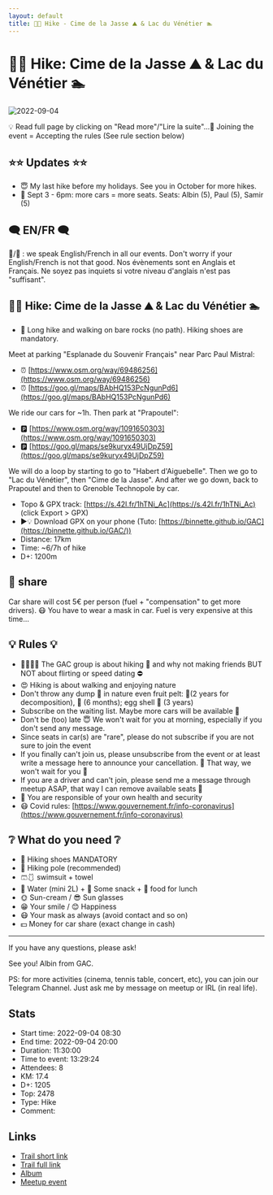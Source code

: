 ```yaml
---
layout: default
title: 🥾🔴 Hike - Cime de la Jasse ⛰️ & Lac du Vénétier 🏊
---
```


# 🥾🔴 Hike: Cime de la Jasse ⛰️ & Lac du Vénétier 🏊

![2022-09-04](../img/orig/2022-09-04.jpg)

💡 Read full page by clicking on "Read more"/"Lire la suite"...💜
Joining the event = Accepting the rules (See rule section below)

##  ⭐⭐ Updates ⭐⭐ 

* 😇 My last hike before my holidays. See you in October for more hikes.
* 📅 Sept 3 - 6pm: more cars = more seats. Seats: Albin (5), Paul (5), Samir (5)

##  🗨️ EN/FR 🗨️ 
🦅/🐓 : we speak English/French in all our events. Don't worry if your English/French is not that good. Nos évènements sont en Anglais et Français. Ne soyez pas inquiets si votre niveau d'anglais n'est pas "suffisant".

##  🥾🔴 Hike: Cime de la Jasse ⛰️ & Lac du Vénétier 🏊 

* 🔴 Long hike and walking on bare rocks (no path). Hiking shoes are mandatory.

Meet at parking "Esplanade du Souvenir Français" near Parc Paul Mistral:

* ⏰ [https://www.osm.org/way/69486256](https://www.osm.org/way/69486256)
* ⏰ [https://goo.gl/maps/BAbHQ153PcNgunPd6](https://goo.gl/maps/BAbHQ153PcNgunPd6)

We ride our cars for \~1h. Then park at "Prapoutel":

* 🅿️ [https://www.osm.org/way/1091650303](https://www.osm.org/way/1091650303)
* 🅿️ [https://goo.gl/maps/se9kuryx49UjDpZ59](https://goo.gl/maps/se9kuryx49UjDpZ59)

We will do a loop by starting to go to "Habert d'Aiguebelle". Then we go to "Lac du Vénétier", then "Cime de la Jasse". And after we go down, back to Prapoutel and then to Grenoble Technopole by car.

* Topo & GPX track: [https://s.42l.fr/1hTNi_Ac](https://s.42l.fr/1hTNi_Ac) (click Export > GPX)
* ▶💡 Download GPX on your phone (Tuto: [https://binnette.github.io/GAC](https://binnette.github.io/GAC/))
* Distance: 17km
* Time: \~6/7h of hike
* D+: 1200m

##  🚗 share 
Car share will cost 5€ per person (fuel + "compensation" to get more drivers). 😷 You have to wear a mask in car. Fuel is very expensive at this time...

##  💡 Rules 💡 

* 🚶‍♀️🚶‍♂️ The GAC group is about hiking 🥾 and why not making friends BUT NOT about flirting or speed dating ⛔
* 😍 Hiking is about walking and enjoying nature
* Don't throw any dump 🚮 in nature even fruit pelt: 🍌(2 years for decomposition), 🍊 (6 months); egg shell 🥚 (3 years)
* Subscribe on the waiting list. Maybe more cars will be available 🚗
* Don't be (too) late 😇 We won't wait for you at morning, especially if you don't send any message.
* Since seats in car(s) are "rare", please do not subscribe if you are not sure to join the event
* If you finally can't join us, please unsubscribe from the event or at least write a message here to announce your cancellation. 💜 That way, we won't wait for you 💜
* If you are a driver and can't join, please send me a message through meetup ASAP, that way I can remove available seats 🚗
* 💟 You are responsible of your own health and security
* 😷 Covid rules: [https://www.gouvernement.fr/info-coronavirus](https://www.gouvernement.fr/info-coronavirus)

##  ❔ What do you need ❔ 

* 🥾 Hiking shoes MANDATORY
* 🥢 Hiking pole (recommended)
* 🩳🩱 swimsuit + towel
* 🧃 Water (mini 2L) + 🍫 Some snack + 🥗 food for lunch
* 🌞 Sun-cream / 😎 Sun glasses
* 😁 Your smile / 😊 Happiness
* 😷 Your mask as always (avoid contact and so on)
* 💵 Money for car share (exact change in cash)

***

If you have any questions, please ask!

See you! Albin from GAC.

PS: for more activities (cinema, tennis table, concert, etc), you can join our Telegram Channel. Just ask me by message on meetup or IRL (in real life).

## Stats

- Start time: 2022-09-04 08:30
- End time: 2022-09-04 20:00
- Duration: 11:30:00
- Time to event: 13:29:24
- Attendees: 8
- KM: 17.4
- D+: 1205
- Top: 2478
- Type: Hike
- Comment: 

## Links

- [Trail short link](https://s.42l.fr/1hTNi_Ac)
- [Trail full link]()
- [Album](https://binnette.github.io/GacImg2022/2022-09-04-🥾🔴-Hike-Cime-de-la-Jasse-⛰️-and-Lac-du-Venetier-🏊.html)
- [Meetup event](https://www.meetup.com/grenoble-adventure-club-english-french/events/288250029/)
